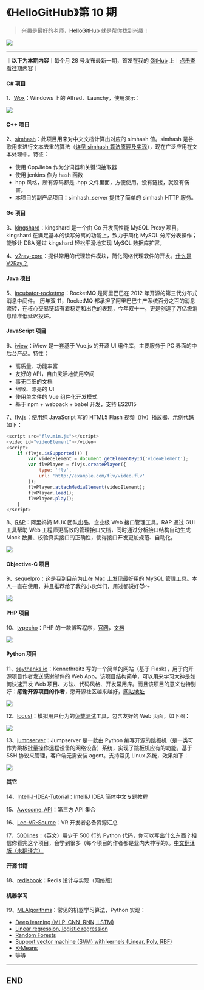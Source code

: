 # 《HelloGitHub》第 10 期
>兴趣是最好的老师，[HelloGitHub](https://github.com/521xueweihan/HelloGitHub) 就是帮你找到兴趣！

![](/volume01/img/hello-github.jpg)

---
｜**以下为本期内容**｜每个月 28 号发布最新一期，首发在我的 [GitHub](https://github.com/521xueweihan) 上｜[点击查看往期内容](https://github.com/521xueweihan/HelloGitHub#往期回顾)｜

#### C# 项目
1、[Wox](https://github.com/Wox-launcher/Wox)：Windows 上的 Alfred、Launchy，使用演示：


![](/volume10/img/wox-min.gif)

#### C++ 项目
2、[simhash](https://github.com/yanyiwu/simhash)：此项目用来对中文文档计算出对应的 simhash 值。simhash 是谷歌用来进行文本去重的算法（[详见 simhash 算法原理及实现](http://yanyiwu.com/work/2014/01/30/simhash-shi-xian-xiang-jie.html)），现在广泛应用在文本处理中。特征：
- 使用 CppJieba 作为分词器和关键词抽取器
- 使用 jenkins 作为 hash 函数
- hpp 风格，所有源码都是 .hpp 文件里面，方便使用。没有链接，就没有伤害。
- 本项目的副产品项目：simhash_server 提供了简单的 simhash HTTP 服务。

#### Go 项目
3、[kingshard](https://github.com/flike/kingshard)：kingshard 是一个由 Go 开发高性能 MySQL Proxy 项目，kingshard 在满足基本的读写分离的功能上，致力于简化 MySQL 分库分表操作；能够让 DBA 通过 kingshard 轻松平滑地实现 MySQL 数据库扩容。

4、[v2ray-core](https://github.com/v2ray/v2ray-core)：提供常用的代理软件模块，简化网络代理软件的开发。[什么是 V2Ray？](https://toutyrater.github.io/v2ray-guide-pages/)

#### Java 项目
5、[incubator-rocketmq](https://github.com/apache/incubator-rocketmq)：RocketMQ 是阿里巴巴在 2012 年开源的第三代分布式消息中间件。
历年双 11，RocketMQ 都承担了阿里巴巴生产系统百分之百的消息流转，在核心交易链路有着稳定和出色的表现，今年双十一，更是创造了万亿级消息精准低延迟投递。

#### JavaScript 项目
6、[iview](https://github.com/iview/iview)：iView 是一套基于 Vue.js 的开源 UI 组件库，主要服务于 PC 界面的中后台产品。特性：
- 高质量、功能丰富
- 友好的 API，自由灵活地使用空间
- 事无巨细的文档
- 细致、漂亮的 UI
- 使用单文件的 Vue 组件化开发模式
- 基于 npm + webpack + babel 开发，支持 ES2015

7、[flv.js](https://github.com/Bilibili/flv.js)：使用纯 JavaScript 写的 HTML5 Flash 视频（flv）播放器，示例代码如下：
```javascript
<script src="flv.min.js"></script>
<video id="videoElement"></video>
<script>
    if (flvjs.isSupported()) {
        var videoElement = document.getElementById('videoElement');
        var flvPlayer = flvjs.createPlayer({
            type: 'flv',
            url: 'http://example.com/flv/video.flv'
        });
        flvPlayer.attachMediaElement(videoElement);
        flvPlayer.load();
        flvPlayer.play();
    }
</script>
```

8、[RAP](https://github.com/thx/RAP)：阿里妈妈 MUX 团队出品，企业级 Web 接口管理工具。RAP 通过 GUI 工具帮助 Web 工程师更高效的管理接口文档，同时通过分析接口结构自动生成 Mock 数据、校验真实接口的正确性，使得接口开发更加规范、自动化。


![](/volume10/img/rap-show-min.jpeg)

#### Objective-C 项目
9、[sequelpro](https://github.com/sequelpro/sequelpro)：这是我到目前为止在 Mac 上发现最好用的 MySQL 管理工具。本人一直在使用，并且推荐给了我的小伙伴们，用过都说好😈～


![](/volume10/img/sequelpro-show-min.png)

#### PHP 项目
10、[typecho](https://github.com/typecho/typecho)：PHP 的一款博客程序，[官网](http://typecho.org/)，[文档](http://docs.typecho.org/doku.php)


![](/volume10/img/typecho-show-min.png)

#### Python 项目
11、[saythanks.io](https://github.com/kennethreitz/saythanks.io)：Kennethreitz 写的一个简单的网站（基于 Flask），用于向开源项目作者发送感谢邮件的 Web App。该项目结构简单，可以用来学习大神是如何快速开发 Web 项目、方法、代码风格、开发常用库。而且该项目的意义也特别好：**感谢开源项目的作者**，愿开源社区越来越好，[网站地址](https://saythanks.io)


![](/volume10/img/thanks-show-min.png)

12、[locust](https://github.com/locustio/locust)：模拟用户行为的[负载测试](http://blog.csdn.net/kerryzhu/article/details/3515714)工具，包含友好的 Web 页面，如下图：


![](/volume10/img/locust-show-min.png)

13、[jumpserver](https://github.com/jumpserver/jumpserver)：Jumpserver 是一款由 Python 编写开源的跳板机（是一类可作为跳板批量操作远程设备的网络设备）系统，实现了跳板机应有的功能。基于 SSH 协议来管理，客户端无需安装 agent。支持常见 Linux 系统，效果如下：


![](/volume10/img/jumpserver-min.gif)

#### 其它
14、[IntelliJ-IDEA-Tutorial](https://github.com/judasn/IntelliJ-IDEA-Tutorial)：IntelliJ IDEA 简体中文专题教程

15、[Awesome_API](https://github.com/marktony/Awesome_API)：第三方 API 集合

16、[Lee-VR-Source](https://github.com/GeekLiB/Lee-VR-Source)：VR 开发者必备资源汇总

17、[500lines](https://github.com/aosabook/500lines)：（英文）用少于 500 行的 Python 代码，你可以写出什么东西？相信你看完这个项目，会学到很多（每个项目的作者都是业内大神写的）。[中文翻译版（未翻译完）](https://github.com/HT524/500LineorLess_CN)

#### 开源书籍
18、[redisbook](https://github.com/huangz1990/redisbook)：Redis 设计与实现（网络版）

#### 机器学习
19、[MLAlgorithms](https://github.com/rushter/MLAlgorithms)：常见的机器学习算法，Python 实现：
- [Deep learning (MLP, CNN, RNN, LSTM)](https://github.com/rushter/MLAlgorithms/tree/master/mla/neuralnet)
- [Linear regression, logistic regression](https://github.com/rushter/MLAlgorithms/blob/master/mla/linear_models.py)
- [Random Forests](https://github.com/rushter/MLAlgorithms/blob/master/mla/ensemble/random_forest.py)
- [Support vector machine (SVM) with kernels (Linear, Poly, RBF)](https://github.com/rushter/MLAlgorithms/tree/master/mla/svm)
- [K-Means](https://github.com/rushter/MLAlgorithms/blob/master/mla/kmeans.py)
- 等等



---

## END
